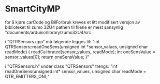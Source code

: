 # SmartCityMP
for å kjøre carCode og BilForbruk kreves et litt modifisert versjon av biblioteket til zumo 32U4
pathen til filene er mest sansynlig "documents/arduino/library/zumo32U4/src

i "QTRSensors.cpp" må følgende legges til:
"int QTRSensors::readOneSens(unsigned int *sensor_values, 
    unsigned char readMode)
{
    readCalibrated(sensor_values, readMode);
    int oneSensValue = sensor_values[0];
    return oneSensValue;
}"

i "QTRSensors.h" under class "QTRSensors" trengs:
"int readOneSens(unsigned int* sensor_values, unsigned char readMode = QTR_EMITTERS_ON);"
